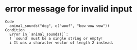 # error message for invalid input

    Code
      animal_sounds("dog", c("woof", "bow wow wow"))
    Condition
      Error in `animal_sounds()`:
      ! `sound` must be a single string or empty!
      i It was a character vector of length 2 instead.

